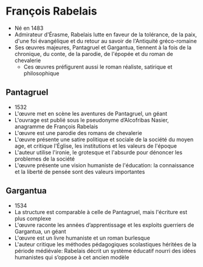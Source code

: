 # François Rabelais

- Né en 1483
- Admirateur d'Érasme, Rabelais lutte en faveur de la tolérance, de la paix, d'une foi évangélique et du retour au savoir de l'Antiquité gréco-romaine
- Ses œuvres majeures, Pantagruel et Gargantua, tiennent à la fois de la chronique, du conte, de la parodie, de l'épopée et du roman de chevalerie
	- Ces œuvres préfigurent aussi le roman réaliste, satirique et philosophique

## Pantagruel

- 1532
- L'œuvre met en scène les aventures de Pantagruel, un géant
- L'ouvrage est publié sous le pseudonyme d’Alcofribas Nasier, anagramme de François Rabelais
- L'œuvre est une parodie des romans de chevalerie
- L'œuvre présente une satire politique et sociale de la société du moyen age, et critique l'Église, les institutions et les valeurs de l'époque
- L'auteur utilise l'ironie, le grotesque et l'absurde pour dénoncer les problemes de la société
- L'œuvre présente une vision humaniste de l'éducation: la connaissance et la liberté de pensée sont des valeurs importantes

## Gargantua

- 1534
- La structure est comparable à celle de Pantagruel, mais l'écriture est plus complexe
- L'œuvre raconte les années d’apprentissage et les exploits guerriers de Gargantua, un géant
- L'œuvre est un livre humaniste et un roman burlesque
- L'auteur critique les méthodes pédagogiques scolastiques héritées de la période médiévale: Rabelais décrit un système éducatif nourri des idées humanistes qui s’oppose à cet ancien modèle